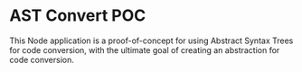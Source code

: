 # AST Convert POC

This Node application is a proof-of-concept for using Abstract Syntax Trees for code conversion, with the ultimate goal of creating an abstraction for code conversion.

